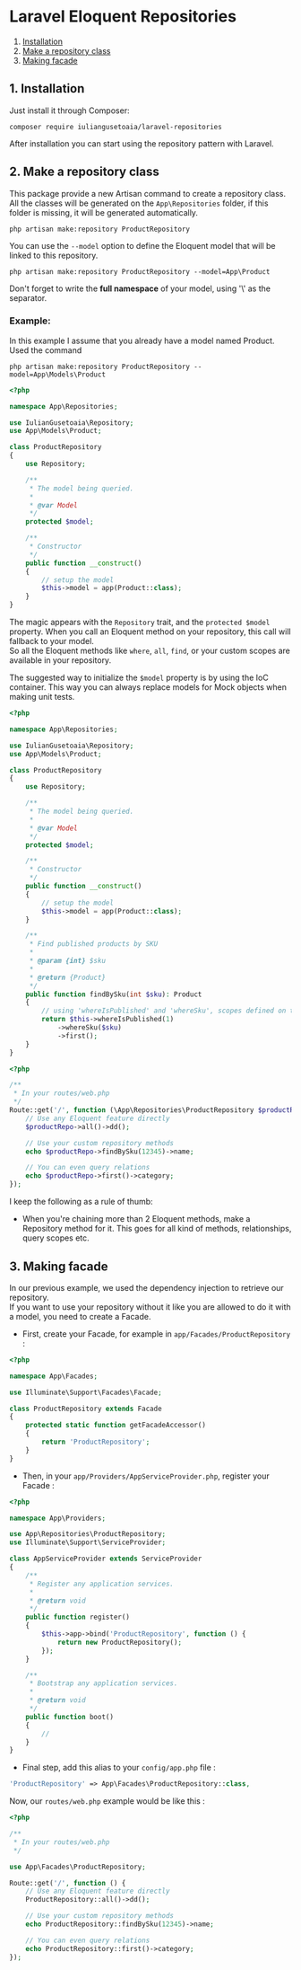 # Laravel Eloquent Repositories

1. [Installation](#1-installation)
2. [Make a repository class](#2-make-a-repository-class)
3. [Making facade](#3-making-facade)

## 1. Installation

Just install it through Composer:

```
composer require iuliangusetoaia/laravel-repositories
```

After installation you can start using the repository pattern with Laravel.

## 2. Make a repository class

This package provide a new Artisan command to create a repository class. All the classes will be generated on the `App\Repositories` folder, if this folder is missing, it will be generated automatically.

```
php artisan make:repository ProductRepository
```

You can use the `--model` option to define the Eloquent model that will be linked to this repository.

```
php artisan make:repository ProductRepository --model=App\Product
```

Don't forget to write the **full namespace** of your model, using '\\\' as the separator.

### Example:
In this example I assume that you already have a model named Product.
Used the command 

```
php artisan make:repository ProductRepository --model=App\Models\Product
```


``` php
<?php

namespace App\Repositories;

use IulianGusetoaia\Repository;
use App\Models\Product; 

class ProductRepository
{
    use Repository;

    /**
     * The model being queried.
     *
     * @var Model
     */
    protected $model;

    /**
     * Constructor
     */
    public function __construct()
    {
        // setup the model
        $this->model = app(Product::class);
    }
}
```
The magic appears with the `Repository` trait, and the `protected $model` property.
When you call an Eloquent method on your repository, this call will fallback to your model. <br>
So all the Eloquent methods like `where`, `all`, `find`, or your custom scopes are available in your repository.

The suggested way to initialize the `$model` property is by using the IoC container.
This way you can always replace models for Mock objects when making unit tests.

``` php
<?php

namespace App\Repositories;

use IulianGusetoaia\Repository;
use App\Models\Product; 

class ProductRepository
{
    use Repository;

    /**
     * The model being queried.
     *
     * @var Model
     */
    protected $model;

    /**
     * Constructor
     */
    public function __construct()
    {
        // setup the model
        $this->model = app(Product::class);
    }

    /**
     * Find published products by SKU
     * 
     * @param {int} $sku
     * 
     * @return {Product}
     */
    public function findBySku(int $sku): Product 
    {
        // using 'whereIsPublished' and 'whereSku', scopes defined on the Product model
        return $this->whereIsPublished(1)
            ->whereSku($sku)
            ->first();
    }
}
```

```php
<?php

/**
 * In your routes/web.php
 */
Route::get('/', function (\App\Repositories\ProductRepository $productRepo) {
    // Use any Eloquent feature directly
    $productRepo->all()->dd();

    // Use your custom repository methods
    echo $productRepo->findBySku(12345)->name;

    // You can even query relations
    echo $productRepo->first()->category;
});
```

I keep the following as a rule of thumb:

- When you're chaining more than 2 Eloquent methods, make a Repository method for it. This goes for all kind of methods, relationships, query scopes etc.

## 3. Making facade

In our previous example, we used the dependency injection to retrieve our repository. <br>
If you want to use your repository without it like you are allowed to do it with a model, you need to create a Facade. <br>

- First, create your Facade, for example in `app/Facades/ProductRepository` :
``` php
<?php

namespace App\Facades;

use Illuminate\Support\Facades\Facade;

class ProductRepository extends Facade
{
    protected static function getFacadeAccessor()
    {
        return 'ProductRepository';
    }
}

```

- Then, in your `app/Providers/AppServiceProvider.php`, register your Facade :
``` php
<?php

namespace App\Providers;

use App\Repositories\ProductRepository;
use Illuminate\Support\ServiceProvider;

class AppServiceProvider extends ServiceProvider
{
    /**
     * Register any application services.
     *
     * @return void
     */
    public function register()
    {
        $this->app->bind('ProductRepository', function () {
            return new ProductRepository();
        });
    }

    /**
     * Bootstrap any application services.
     *
     * @return void
     */
    public function boot()
    {
        //
    }
}

```

- Final step, add this alias to your `config/app.php` file :
``` php
'ProductRepository' => App\Facades\ProductRepository::class,
```

Now, our `routes/web.php` example would be like this :

```php
<?php

/**
 * In your routes/web.php
 */

use App\Facades\ProductRepository;

Route::get('/', function () {
    // Use any Eloquent feature directly
    ProductRepository::all()->dd();

    // Use your custom repository methods
    echo ProductRepository::findBySku(12345)->name;

    // You can even query relations
    echo ProductRepository::first()->category;
});
```
